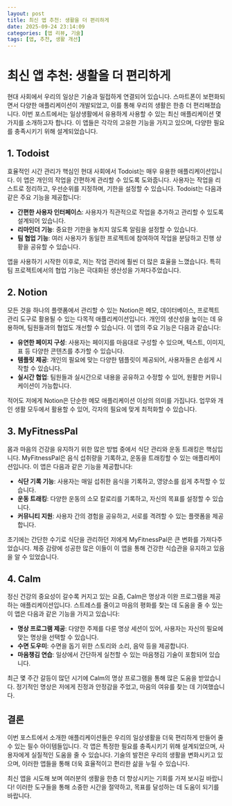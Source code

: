 ```yaml
---
layout: post
title: 최신 앱 추천: 생활을 더 편리하게
date: 2025-09-24 23:14:09
categories: [앱 리뷰, 기술]
tags: [앱, 추천, 생활 개선]
---
```


# 최신 앱 추천: 생활을 더 편리하게

현대 사회에서 우리의 일상은 기술과 밀접하게 연결되어 있습니다. 스마트폰이 보편화되면서 다양한 애플리케이션이 개발되었고, 이를 통해 우리의 생활은 한층 더 편리해졌습니다. 이번 포스트에서는 일상생활에서 유용하게 사용할 수 있는 최신 애플리케이션 몇 가지를 소개하고자 합니다. 이 앱들은 각각의 고유한 기능을 가지고 있으며, 다양한 필요를 충족시키기 위해 설계되었습니다.

## 1. Todoist

효율적인 시간 관리가 핵심인 현대 사회에서 Todoist는 매우 유용한 애플리케이션입니다. 이 앱은 개인의 작업을 간편하게 관리할 수 있도록 도와줍니다. 사용자는 작업을 리스트로 정리하고, 우선순위를 지정하며, 기한을 설정할 수 있습니다. Todoist는 다음과 같은 주요 기능을 제공합니다:

- **간편한 사용자 인터페이스**: 사용자가 직관적으로 작업을 추가하고 관리할 수 있도록 설계되어 있습니다.
- **리마인더 기능**: 중요한 기한을 놓치지 않도록 알림을 설정할 수 있습니다.
- **팀 협업 기능**: 여러 사용자가 동일한 프로젝트에 참여하여 작업을 분담하고 진행 상황을 공유할 수 있습니다.

앱을 사용하기 시작한 이후로, 저는 작업 관리에 훨씬 더 많은 효율을 느꼈습니다. 특히 팀 프로젝트에서의 협업 기능은 극대화된 생산성을 가져다주었습니다.

## 2. Notion

모든 것을 하나의 플랫폼에서 관리할 수 있는 Notion은 메모, 데이터베이스, 프로젝트 관리 도구로 활용될 수 있는 다목적 애플리케이션입니다. 개인의 생산성을 높이는 데 유용하며, 팀원들과의 협업도 개선할 수 있습니다. 이 앱의 주요 기능은 다음과 같습니다:

- **유연한 페이지 구성**: 사용자는 페이지를 마음대로 구성할 수 있으며, 텍스트, 이미지, 표 등 다양한 콘텐츠를 추가할 수 있습니다.
- **템플릿 제공**: 개인의 필요에 맞는 다양한 템플릿이 제공되어, 사용자들은 손쉽게 시작할 수 있습니다.
- **실시간 협업**: 팀원들과 실시간으로 내용을 공유하고 수정할 수 있어, 원활한 커뮤니케이션이 가능합니다.

적어도 저에게 Notion은 단순한 메모 애플리케이션 이상의 의미를 가집니다. 업무와 개인 생활 모두에서 활용할 수 있어, 각자의 필요에 맞게 최적화할 수 있습니다.

## 3. MyFitnessPal

몸과 마음의 건강을 유지하기 위한 많은 방법 중에서 식단 관리와 운동 트래킹은 핵심입니다. MyFitnessPal은 음식 섭취량을 기록하고, 운동을 트래킹할 수 있는 애플리케이션입니다. 이 앱은 다음과 같은 기능을 제공합니다:

- **식단 기록 기능**: 사용자는 매일 섭취한 음식을 기록하고, 영양소를 쉽게 추적할 수 있습니다.
- **운동 트래킹**: 다양한 운동의 소모 칼로리를 기록하고, 자신의 목표를 설정할 수 있습니다.
- **커뮤니티 지원**: 사용자 간의 경험을 공유하고, 서로를 격려할 수 있는 플랫폼을 제공합니다.

초기에는 간단한 수기로 식단을 관리하던 저에게 MyFitnessPal은 큰 변화를 가져다주었습니다. 체중 감량에 성공한 많은 이들이 이 앱을 통해 건강한 식습관을 유지하고 있음을 알 수 있었습니다.

## 4. Calm

정신 건강의 중요성이 갈수록 커지고 있는 요즘, Calm은 명상과 이완 프로그램을 제공하는 애플리케이션입니다. 스트레스를 줄이고 마음의 평화를 찾는 데 도움을 줄 수 있는 이 앱은 다음과 같은 기능을 가지고 있습니다:

- **명상 프로그램 제공**: 다양한 주제를 다룬 명상 세션이 있어, 사용자는 자신의 필요에 맞는 명상을 선택할 수 있습니다.
- **수면 도우미**: 수면을 돕기 위한 스토리와 소리, 음악 등을 제공합니다.
- **마음챙김 연습**: 일상에서 간단하게 실천할 수 있는 마음챙김 기술이 포함되어 있습니다.

최근 몇 주간 갈등이 많던 시기에 Calm의 명상 프로그램을 통해 많은 도움을 받았습니다. 정기적인 명상은 저에게 진정과 안정감을 주었고, 마음의 여유를 찾는 데 기여했습니다.

## 결론

이번 포스트에서 소개한 애플리케이션들은 우리의 일상생활을 더욱 편리하게 만들어 줄 수 있는 필수 아이템들입니다. 각 앱은 특정한 필요를 충족시키기 위해 설계되었으며, 사용자에게 실질적인 도움을 줄 수 있습니다. 기술의 발전은 우리의 생활을 변화시키고 있으며, 이러한 앱들을 통해 더욱 효율적이고 편리한 삶을 누릴 수 있습니다.

최신 앱을 시도해 보며 여러분의 생활을 한층 더 향상시키는 기회를 가져 보시길 바랍니다! 이러한 도구들을 통해 소중한 시간을 절약하고, 목표를 달성하는 데 도움이 되기를 바랍니다.